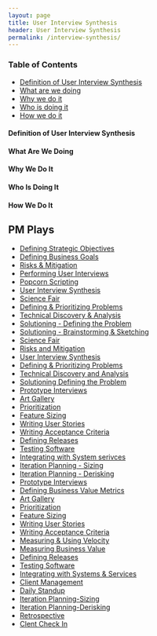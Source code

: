 ```yaml
---
layout: page
title: User Interview Synthesis
header: User Interview Synthesis
permalink: /interview-synthesis/
---
```

<div class="row">
    <div class="col-md-3">
        <div class="toc">
            <h3>Table of Contents</h3>
                <ul>
                    <li>
                        <a href="#SF-Definition">
                            Definition of User Interview Synthesis
                        </a>
                    </li>
                    <li>
                        <a href="#SF-What">
                            What are we doing
                        </a>
                    </li>
                    <li>
                        <a href="#SF-Why">
                            Why we do it
                        </a>
                    </li>
                    <li>
                        <a href="#SF-Who">
                            Who is doing it
                        </a>
                    </li>
                    <li>
                        <a href="#SF-How">
                            How we do it
                        </a>
                    </li>
                   </ul>
        </div>
    </div>
    <div class="col-md-6">
        <h4 class="R-Definition" id="R-Definition">
             Definition of User Interview Synthesis
        </h4>
        <h4 class="SF-What" id="SF-What">
            What Are We Doing
        </h4>
        <h4 class="SF-Why" id="SF-Why">
            Why We Do It
        </h4>
        <h4 class="SF-Who" id="SF-Who">
            Who Is Doing It
        </h4>
        <h4 class="SF-How" id="SF-How">
            How We Do It
        </h4>
    </div>
    <div class="col-md-3">
        <div class="sideLinks">
            <h2>PM Plays</h2>
                <ul>
                    <li><a href="{{ site.baseurl }}/strategic-objectives">Defining Strategic Objectives</a></li>
                    <li><a href="{{ site.baseurl }}/business-goals">Defining Business Goals</a></li>
                    <li><a href="{{ site.baseurl }}/risks-mitigation">Risks &amp; Mitigation</a></li>
                    <li><a href="{{ site.baseurl }}/user-interviews">Performing User Interviews</a></li>
                    <li><a href="{{ site.baseurl }}/popcorn-scripting">Popcorn Scripting</a></li>
                    <li><a href="{{ site.baseurl }}/interview-synthesis">User Interview Synthesis</a></li>
                    <li><a href="{{ site.baseurl }}/science-fair">Science Fair</a></li>
                    <li><a href="{{ site.baseurl }}/defining-problems">Defining &amp; Prioritizing Problems</a></li>
                    <li><a href="{{ site.baseurl }}/technical-discovery">Technical Discovery &amp; 
                    Analysis</a></li>
                    <li><a href="{{ site.baseurl }}/solutioning-problem">Solutioning - Defining the Problem</a></li>
                    <li><a href="{{ site.baseurl }}/solutioning-sketching">Solutioning - Brainstorming &amp;
                     Sketching</a></li>
                    <li><a href="{{ site.baseurl }}/science-fair">Science Fair</a></li>
                    <li><a href="{{ site.baseurl }}/risks-mitigation">Risks and Mitigation</a></li>
                    <li><a href="{{ site.baseurl }}/user-synthesis">User Interview Synthesis</a></li>
                    <li><a href="{{ site.baseurl }}/defining-problems">Defining & Prioritizing Problems</a></li>
                    <li><a href="{{ site.baseurl }}/technical-analysis">Technical Discovery and Analysis</a></li>
                    <li><a href="{{ site.baseurl }}/solutioning-problem">Solutioning Defining the Problem</a></li>
                    <li><a href="{{ site.baseurl }}/prototype-interviews">Prototype Interviews</a></li>
                    <li><a href="{{ site.baseurl }}/art-gallery">Art Gallery</a></li>
                    <li><a href="{{ site.baseurl }}/prioritization">Prioritization</a></li>
                    <li><a href="{{ site.baseurl }}/feature-sizing">Feature Sizing</a></li>
                    <li><a href="{{ site.baseurl }}/writing-stories">Writing User Stories</a></li>
                    <li><a href="{{ site.baseurl }}/writing-criteria">Writing Acceptance Criteria</a></li>
                    <li><a href="{{ site.baseurl }}/defining-releases">Defining Releases</a></li>
                    <li><a href="{{ site.baseurl }}/testing-software">Testing Software</a></li>
                    <li><a href="{{ site.baseurl }}/integrating-serivces">Integrating with System serivces</a></li>
                    <li><a href="{{ site.baseurl }}/iteration-sizing">Iteration Planning - Sizing</a></li>
                    <li><a href="{{ site.baseurl }}/iteration-derisking">Iteration Planning - Derisking</a></li>
                    <li><a href="{{ site.baseurl }}/prototype-interviews">Prototype Interviews</a></li>
                    <li><a href="{{ site.baseurl }}/business-metrics">Defining Business Value Metrics</a></li>
                    <li><a href="{{ site.baseurl }}/art-gallery">Art Gallery</a></li>
                    <li><a href="{{ site.baseurl }}/prioritization">Prioritization</a></li>
                    <li><a href="{{ site.baseurl }}/feature-sizing">Feature Sizing</a></li>
                    <li><a href="{{ site.baseurl }}/user-stories">Writing User Stories</a></li>
                    <li><a href="{{ site.baseurl }}/acceptance-criteria">Writing Acceptance Criteria</a></li>
                    <li><a href="{{ site.baseurl }}/measuring-velocity">Measuring &amp; Using Velocity</a></li>
                    <li><a href="{{ site.baseurl }}/measuring-value">Measuring Business Value</a></li>
                    <li><a href="{{ site.baseurl }}/defining-releases">Defining Releases</a></li>
                    <li><a href="{{ site.baseurl }}/testing-software">Testing Software</a></li>
                    <li><a href="{{ site.baseurl }}/system-services">Integrating with Systems &amp; Services</a></li>
                    <li><a href="{{ site.baseurl }}/client-management">Client Management</a></li>
                    <li><a href="{{ site.baseurl }}/daily-standup">Daily Standup</a></li>
                    <li><a href="{{ site.baseurl }}/iteration-sizing">Iteration Planning-Sizing</a></li>
                    <li><a href="{{ site.baseurl }}/iteration-derisking">Iteration Planning-Derisking</a></li>
                    <li><a href="{{ site.baseurl }}/retrospective">Retrospective</a></li>
                    <li><a href="{{ site.baseurl }}/check-in">Clent Check In</a></li>
                </ul>
          </div>
    </div>
</div>
